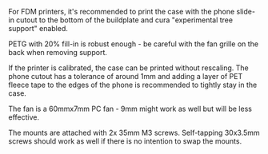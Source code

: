 For FDM printers, it's recommended to print the case with the phone slide-in cutout to the bottom of the buildplate and cura "experimental tree support" enabled.

PETG with 20% fill-in is robust enough - be careful with the fan grille on the back when removing support.

If the printer is calibrated, the case can be printed without rescaling.
The phone cutout has a tolerance of around 1mm and adding a layer of PET fleece tape to the edges of the phone is recommended to tightly stay in the case.

The fan is a 60mmx7mm PC fan - 9mm might work as well but will be less effective.

The mounts are attached with 2x 35mm M3 screws. Self-tapping 30x3.5mm screws should work as well if there is no intention to swap the mounts.
